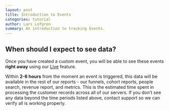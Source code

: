 ```yaml
---
layout: post
title: Introduction to Events
categories: tutorial
author: Lars Lofgren
summary: An introduction to tracking Events.
---
```

<div id="wistia_455948e2be" class="wistia_embed wistia-embed" data-video-width="640" data-video-height="400">
</div>

## When should I expect to see data?

Once you have created a custom event, you will be able to see these events **right away** using our [Live][live] feature.

Within **2-6 hours** from the moment an event is triggered, this data will be available in the rest of our reports - our funnels, cohort reports, people search, revenue report, and metrics. This is the estimated time spent in processing the customer records across all of our servers. If you don’t see any data beyond the time periods listed above, contact support so we can verify all is working properly.

[live]: /tools/live